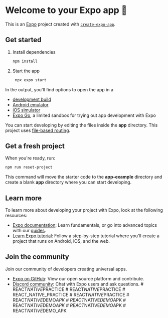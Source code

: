 # Welcome to your Expo app 👋

This is an [Expo](https://expo.dev) project created with [`create-expo-app`](https://www.npmjs.com/package/create-expo-app).

## Get started

1. Install dependencies

   ```bash
   npm install
   ```

2. Start the app

   ```bash
    npx expo start
   ```

In the output, you'll find options to open the app in a

- [development build](https://docs.expo.dev/develop/development-builds/introduction/)
- [Android emulator](https://docs.expo.dev/workflow/android-studio-emulator/)
- [iOS simulator](https://docs.expo.dev/workflow/ios-simulator/)
- [Expo Go](https://expo.dev/go), a limited sandbox for trying out app development with Expo

You can start developing by editing the files inside the **app** directory. This project uses [file-based routing](https://docs.expo.dev/router/introduction).

## Get a fresh project

When you're ready, run:

```bash
npm run reset-project
```

This command will move the starter code to the **app-example** directory and create a blank **app** directory where you can start developing.

## Learn more

To learn more about developing your project with Expo, look at the following resources:

- [Expo documentation](https://docs.expo.dev/): Learn fundamentals, or go into advanced topics with our [guides](https://docs.expo.dev/guides).
- [Learn Expo tutorial](https://docs.expo.dev/tutorial/introduction/): Follow a step-by-step tutorial where you'll create a project that runs on Android, iOS, and the web.

## Join the community

Join our community of developers creating universal apps.

- [Expo on GitHub](https://github.com/expo/expo): View our open source platform and contribute.
- [Discord community](https://chat.expo.dev): Chat with Expo users and ask questions.
#   R E A C T _ N A T I V E _ P R A C T I C E  
 #   R E A C T _ N A T I V E _ P R A C T I C E  
 # REACT_NATIVE_PRACTICE
#   R E A C T _ N A T I V E _ P R A C T I C E  
 #   R E A C T _ N A T I V E _ D E M O _ A P K  
 #   R E A C T _ N A T I V E _ D E M O _ A P K  
 #   R E A C T _ N A T I V E _ D E M O _ A P K  
 #   R E A C T _ N A T I V E _ D E M O _ A P K  
 #   R E A C T _ N A T I V E _ D E M O _ A P K  
 